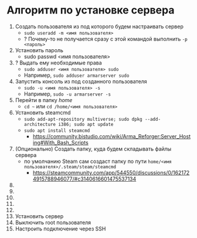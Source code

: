 # Алгоритм по установке сервера

1. Создать пользователя из под которого будем настраивать сервер
   - `sudo useradd -m <имя пользователя>`
   - ? Почему-то не получается сразу с этой командой выполнить `-p <пароль>`
2. Установить пароль
   - sudo passwd <имя пользователя>
3. ? Выдать ему необходимые права
   - `sudo adduser <имя пользователя> sudo`
   - Например, `sudo adduser armarserver sudo`
4. Запустить консоль из под созданного пользователя
   - `sudo -u <имя пользователя> -s`
   - Например, `sudo -u armarserver -s`
5. Перейти в папку _home_
   - `cd ~` или `cd /home/<имя пользователя>`
6. Установить steamcmd
   - `sudo add-apt-repository multiverse; sudo dpkg --add-architecture i386; sudo apt update`
   - `sudo apt install steamcmd`
      - https://community.bistudio.com/wiki/Arma_Reforger:Server_Hosting#With_Bash_Scripts
7. (Опционально) Создать папку, куда будем складывать файлы сервера
   - по умолчанию Steam сам создаст папку по пути `home/<имя пользователя>/.steam/steam/steamcmd`
      - https://steamcommunity.com/app/544550/discussions/0/1621724915788946077/#c3140616601475537134
8. 
9.
10.
11.
12.
13. Установить сервер
14. Выключить root пользователя
15. Настроить подключение через SSH
